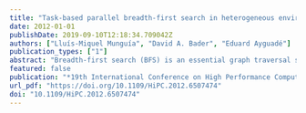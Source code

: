 ```yaml
---
title: "Task-based parallel breadth-first search in heterogeneous environments"
date: 2012-01-01
publishDate: 2019-09-10T12:18:34.709042Z
authors: ["Lluís-Miquel Munguía", "David A. Bader", "Eduard Ayguadé"]
publication_types: ["1"]
abstract: "Breadth-first search (BFS) is an essential graph traversal strategy widely used in many computing applications. Because of its irregular data access patterns, BFS has become a non-trivial problem hard to parallelize efficiently. In this paper, we introduce a parallelization strategy that allows the load balancing of computation resources as well as the execution of graph traversals in hybrid environments composed of CPUs and GPUs. To achieve that goal, we use a fine-grained task-based parallelization scheme and the OmpSs programming model. We obtain processing rates up to 2.8 billion traversed edges per second with a single GPU and a multi-core processor. Our study shows high processing rates are achievable with hybrid environments despite the GPU communication latency and memory coherence."
featured: false
publication: "*19th International Conference on High Performance Computing, HiPC 2012, Pune, India, December 18-22, 2012*"
url_pdf: "https://doi.org/10.1109/HiPC.2012.6507474"
doi: "10.1109/HiPC.2012.6507474"
---
```


